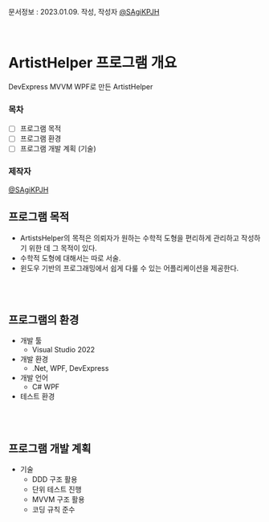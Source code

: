 문서정보 : 2023.01.09. 작성, 작성자 [@SAgiKPJH](https://github.com/SAgiKPJH)

<br>

# ArtistHelper 프로그램 개요
DevExpress MVVM WPF로 만든 ArtistHelper

### 목차

- [ ] 프로그램 목적
- [ ] 프로그램 환경
- [ ] 프로그램 개발 계획 (기술)

### 제작자
[@SAgiKPJH](https://github.com/SAgiKPJH)


## 프로그램 목적

- ArtistsHelper의 목적은 의뢰자가 원하는 수학적 도형을 편리하게 관리하고 작성하기 위한 데 그 목적이 있다.
- 수학적 도형에 대해서는 따로 서술.
- 윈도우 기반의 프로그래밍에서 쉽게 다룰 수 있는 어플리케이션을 제공한다.

<br><br>

## 프로그램의 환경

- 개발 툴
  - Visual Studio 2022
- 개발 환경
  - .Net, WPF, DevExpress
- 개발 언어
  - C# WPF
- 테스트 환경

<br><br>

## 프로그램 개발 계획

- 기술
  - DDD 구조 활용
  - 단위 테스트 진행
  - MVVM 구조 활용
  - 코딩 규칙 준수